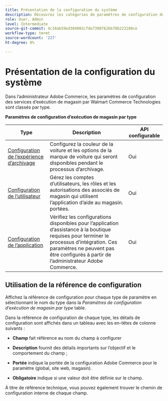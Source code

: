 ```yaml
---
title: Présentation de la configuration du système
description: Découvrez les catégories de paramètres de configuration de l’administrateur disponibles pour la solution d’exécution de magasin et la manière dont elles sont configurées.
role: User, Admin
level: Intermediate
source-git-commit: 4c10ab59ed304002cfde7398762bb70b223180ce
workflow-type: tm+mt
source-wordcount: '227'
ht-degree: 0%

---
```


# Présentation de la configuration du système

Dans l’administrateur Adobe Commerce, les paramètres de configuration des services d’exécution de magasin par Walmart Commerce Technologies sont classés par type.

**Paramètres de configuration d’exécution de magasin par type**

| **Type** | **Description** | **API configurable** |
|-------------------------------------------------------------------|--------------------------------------------------------------------------------------------------------------------------------------------------------------------------|----------------------|
| [Configuration de l’expérience d’archivage](store-location-map-provider-setup.md) | Configurez la couleur de la voiture et les options de la marque de voiture qui seront disponibles pendant le processus d’archivage. | Oui |
| [Configuration de l’utilisateur](user-setup.md) | Gérez les comptes d’utilisateurs, les rôles et les autorisations des associés de magasin qui utilisent l’application d’aide au magasin. portées. | Oui |
| [Configuration de l’application](app-setup.md) | Vérifiez les configurations disponibles pour l’application d’assistance à la boutique requises pour terminer le processus d’intégration. Ces paramètres ne peuvent pas être configurés à partir de l’administrateur Adobe Commerce. | Oui |


## Utilisation de la référence de configuration

Affichez la référence de configuration pour chaque type de paramètre en sélectionnant le nom du type dans la _Paramètres de configuration d’exécution de magasin par type_ table.

Dans la référence de configuration de chaque type, les détails de configuration sont affichés dans un tableau avec les en-têtes de colonne suivants :

- **Champ** fait référence au nom du champ à configurer

- **Description** fournit des détails importants sur l’objectif et le comportement du champ ;

- **Portée** indique la portée de la configuration Adobe Commerce pour le paramètre (global, site web, magasin).

- **Obligatoire** indique si une valeur doit être définie sur le champ.

À titre de référence technique, vous pouvez également trouver le chemin de configuration interne de chaque champ.

